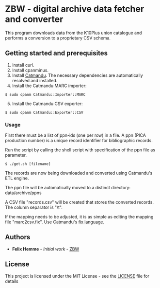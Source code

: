 # ZBW - digital archive data fetcher and converter

This program downloads data from the K10Plus union catalogue and performs a conversion to a proprietary CSV schema.

## Getting started and prerequisites

1. Install curl.
2. Install cpanminus.
3. Install [Catmandu](http://librecat.org/Catmandu/#installation). The necessary dependencies are automatically resolved and installed.
4. Install the Catmandu MARC importer:
```
$ sudo cpanm Catmandu::Importer::MARC
```
5. Install the Catmandu CSV exporter:
```
$ sudo cpanm Catmandu::Exporter::CSV
```

### Usage

First there must be a list of ppn-ids (one per row) in a file. A ppn (PICA production number) is a unique record identifier for bibliographic records.

Run the script by calling the shell script with specification of the ppn file as parameter.

```
$ ./get.sh [filename]
```

The records are now being downloaded and converted using Catmandu's ETL engine.

The ppn file will be automatically moved to a distinct directory: data/archive/ppns

A CSV file "records.csv" will be created that stores the converted records. The column separator is "\t".

If the mapping needs to be adjusted, it is as simple as editing the mapping file "marc2csv.fix". Use Catmandu's [fix language](https://github.com/LibreCat/Catmandu/wiki/Fix-language).

## Authors

* **Felix Hemme** - *Initial work* - [ZBW](https://zbw.eu/de/)

## License

This project is licensed under the MIT License - see the [LICENSE](LICENSE) file for details
